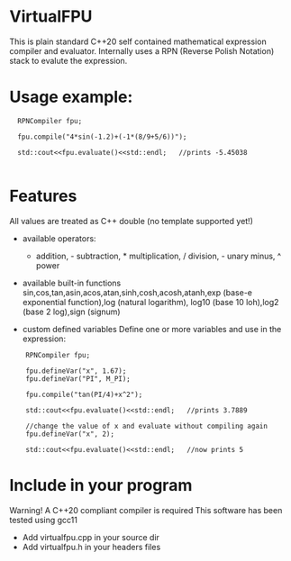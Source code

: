 # VirtualFPU

This is plain standard C++20 self contained mathematical expression compiler and evaluator.
Internally uses a RPN (Reverse Polish Notation) stack to evalute the expression.

# Usage example:

```
  RPNCompiler fpu;        
        
  fpu.compile("4*sin(-1.2)+(-1*(8/9+5/6))");
       
  std::cout<<fpu.evaluate()<<std::endl;   //prints -5.45038
  
```

# Features

All values are treated as C++ double (no template supported yet!)

- available operators:
  + addition, - subtraction, * multiplication, / division, - unary minus, ^ power
- available built-in functions
  sin,cos,tan,asin,acos,atan,sinh,cosh,acosh,atanh,exp (base-e exponential function),log (natural logarithm), log10 (base 10 loh),log2 (base 2 log),sign (signum)  
  
- custom defined variables
  Define one or more variables and use in the expression:
  
```
    RPNCompiler fpu;      

    fpu.defineVar("x", 1.67);
    fpu.defineVar("PI", M_PI);
    
    fpu.compile("tan(PI/4)+x^2");
    
    std::cout<<fpu.evaluate()<<std::endl;   //prints 3.7889
    
    //change the value of x and evaluate without compiling again  
    fpu.defineVar("x", 2);
    
    std::cout<<fpu.evaluate()<<std::endl;   //now prints 5                     

```
# Include in your program

Warning! A C++20 compliant compiler is required
This software has been tested using gcc11

- Add virtualfpu.cpp in your source dir
- Add virtualfpu.h in your headers files






  
  


